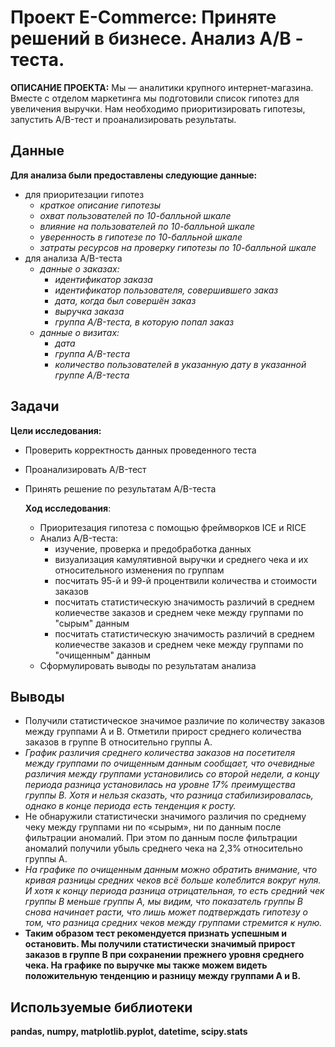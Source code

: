 # Проект E-Commerce: Приняте решений в бизнесе. Анализ  A/B - теста.
**ОПИСАНИЕ ПРОЕКТА:**
Мы — аналитики крупного интернет-магазина. Вместе с отделом маркетинга мы подготовили список гипотез для увеличения выручки. Нам необходимо приоритизировать гипотезы, запустить A/B-тест и проанализировать результаты.

## Данные
**Для анализа были предоставлены следующие данные:**
* для приоритезации гипотез
    * *краткое описание гипотезы*
    * *охват пользователей по 10-балльной шкале*
    * *влияние на пользователей по 10-балльной шкале*
    * *уверенность в гипотезе по 10-балльной шкале*
    * *затраты ресурсов на проверку гипотезы по 10-балльной шкале*
* для анализа A/B-теста
    * *данные о заказах:*
         + *идентификатор заказа*
         + *идентификатор пользователя, совершившего заказ*
         + *дата, когда был совершён заказ*
         + *выручка заказа* 
         + *группа A/B-теста, в которую попал заказ*
    * *данные о визитах:*
         + *дата*
         + *группа A/B-теста*
         + *количество пользователей в указанную дату в указанной группе A/B-теста*
    
## Задачи    
**Цели исследования:**
* Проверить корректность данных проведенного теста
* Проанализировать A/B-тест
* Принять решение по результатам A/B-теста

  **Ход исследования**:
  * Приоритезация гипотеза с помощью фреймворков ICE и RICE
  * Анализ A/B-теста:
    * изучение, проверка и предобработка данных
    * визуализация камулятивной выручки и среднего чека и их относительного изменения по группам
    * посчитать 95-й и 99-й процентвили количества и стоимости заказов
    * посчитать статистическую значимость различий в среднем колиечестве заказов и среднем чеке между группами по "сырым" данным
    * посчитать статистическую значимость различий в среднем колиечестве заказов и среднем чеке между группами по "очищенным" данным
  * Сформулировать выводы по результатам анализа
       
## Выводы 
* Получили статистическое значимое различие по количеству заказов между группами A и B. Отметили прирост среднего количества заказов в группе B относительно группы  A.
* *График различия среднего количества заказов на посетителя между группами  по  очищенным данным сообщает, что очевидные различия между группами установились со второй недели, а концу периода разница установилась на уровне 17% преимущества группы B. Хотя и нельзя сказать, что разница стабилизировалась, однако в конце периода есть тенденция к росту.* 
* Не обнаружили статистически значимого различия по среднему чеку между группами ни по «сырым», ни по данным после фильтрации аномалий. При этом по данным после фильтрации аномалий получили убыль среднего чека на 2,3% относительно группы А.
* *На графике по очищенным данным можно обратить внимание, что кривая разницы средних чеков всё больше колеблится вокруг нуля. И хотя к концу периода разница отрицательная, то есть средний чек группы B меньше группы A, мы видим, что показатель группы B снова начинает расти, что лишь может подтверждать гипотезу о том, что разница средних чеков  между группами стремится к нулю.*
* **Таким образом тест рекомендуется признать успешным и остановить. Мы получили статистически значимый прирост заказов в группе B при сохранении прежнего уровня среднего чека. На графике по выручке мы также можем видеть положительную тенденцию и разницу между группами  A и B.**

## Используемые библиотеки

**pandas, numpy, matplotlib.pyplot, datetime, scipy.stats**